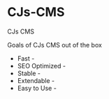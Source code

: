 # CJs-CMS
CJs CMS

Goals of CJs CMS out of the box
- Fast -
- SEO Optimized -
- Stable -
- Extendable -
- Easy to Use -

